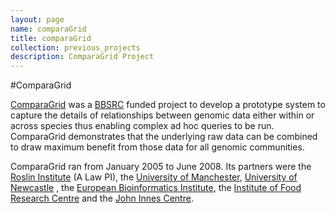 ```yaml
---
layout: page
name: comparaGrid
title: comparaGrid
collection: previous_projects
description: ComparaGrid Project
---
```


#ComparaGrid

[ComparaGrid](http://bioinf.ncl.ac.uk/comparagrid/) was a [BBSRC](http://www.bbsrc.ac.uk/) funded project to develop a prototype system to capture the details of relationships between genomic data
either within or across species thus enabling complex ad hoc queries to be run. ComparaGrid demonstrates that the underlying raw data
can be combined to draw maximum benefit from those data for all genomic communities.

ComparaGrid ran from January 2005 to June 2008. Its partners were the [Roslin Institute](http://www.roslin.ac.uk/) (A Law PI),
the [University of Manchester](http://www.manchester.ac.uk/), [University of Newcastle](http://www.ncl.ac.uk/) , the [European Bioinformatics Institute](http://www.ebi.ac.uk/),
the [Institute of Food Research Centre](http://www.ifr.ac.uk/) and the [John Innes Centre](http://www.jic.ac.uk/).
